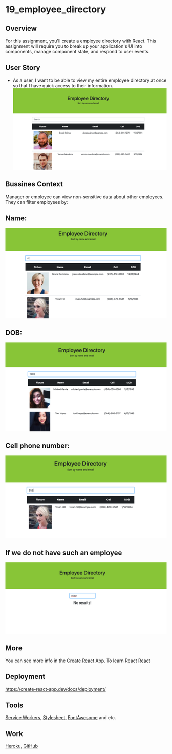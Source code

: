 # 19_employee_directory

## Overview

For this assignment, you'll create a employee directory with React. This assignment will require you to break up your application's UI into components, manage component state, and respond to user events.

## User Story

- As a user, I want to be able to view my entire employee directory at once so that I have quick access to their information.
  ![screenshopt of the app](assets/screen.png)

## Bussines Context

Manager or employee can view non-sensitive data about other employees.
They can filter employees by:

## Name:

![screenshopt of the app](assets/name.png)

## DOB:

![screenshopt of the app](assets/DOB.png)

## Cell phone number:

![screenshopt of the app](assets/Cell.png)

## If we do not have such an employee

![screenshopt of the app](assets/result.png)

## More

You can see more info in the [Create React App.](https://create-react-app.dev/docs/getting-started)
To learn React [React](https://reactjs.org/)

## Deployment

https://create-react-app.dev/docs/deployment/

## Tools

[Service Workers,](https://developers.google.com/web/fundamentals/primers/service-workers)
[Stylesheet,](https://getbootstrap.com/docs/4.0/getting-started/introduction/)
[FontAwesome](https://fontawesome.com/v4.7/icon/sort-desc)
and etc.

## Work

[Heroku,](https://guarded-falls-04801.herokuapp.com/)
[GitHub](https://github.com/vmidor/19_employee_directory)
